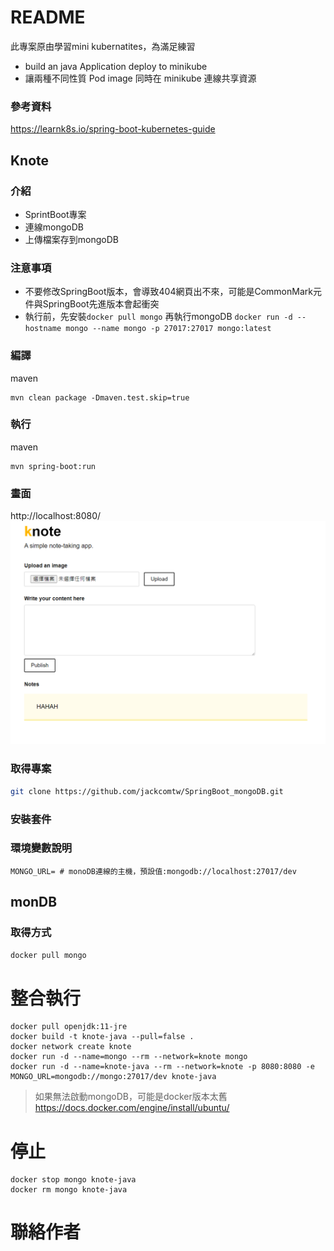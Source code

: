
# README 
此專案原由學習mini kubernatites，為滿足練習
- build an java Application deploy to minikube
- 讓兩種不同性質 Pod image 同時在 minikube 連線共享資源
### 參考資料
https://learnk8s.io/spring-boot-kubernetes-guide

## Knote

### 介紹
- SprintBoot專案
- 連線mongoDB
- 上傳檔案存到mongoDB

### 注意事項
- 不要修改SpringBoot版本，會導致404網頁出不來，可能是CommonMark元件與SpringBoot先進版本會起衝突
- 執行前，先安裝```docker pull mongo``` 再執行mongoDB ```docker run -d --hostname mongo --name mongo -p 27017:27017 mongo:latest```

### 編譯
maven
``` 
mvn clean package -Dmaven.test.skip=true
```
### 執行
maven
``` 
mvn spring-boot:run
```

### 畫面

http://localhost:8080/
![img.png](img.png)

### 取得專案
```bash
git clone https://github.com/jackcomtw/SpringBoot_mongoDB.git
```

### 安裝套件

### 環境變數說明
```env
MONGO_URL= # monoDB連線的主機，預設值:mongodb://localhost:27017/dev
```

## monDB

### 取得方式
```bash
docker pull mongo
```

# 整合執行
```
docker pull openjdk:11-jre
docker build -t knote-java --pull=false .
docker network create knote
docker run -d --name=mongo --rm --network=knote mongo
docker run -d --name=knote-java --rm --network=knote -p 8080:8080 -e MONGO_URL=mongodb://mongo:27017/dev knote-java 
```
> 如果無法啟動mongoDB，可能是docker版本太舊
> https://docs.docker.com/engine/install/ubuntu/


# 停止
```
docker stop mongo knote-java
docker rm mongo knote-java
```



# 聯絡作者
